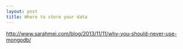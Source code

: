 ```yaml
---
layout: post
title: Where to store your data
---
```


http://www.sarahmei.com/blog/2013/11/11/why-you-should-never-use-mongodb/

